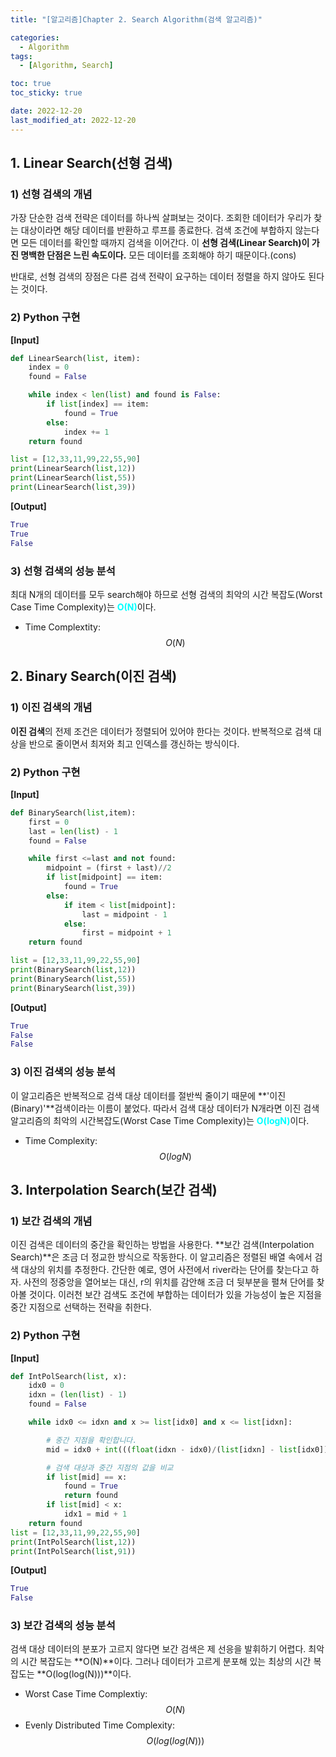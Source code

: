 ```yaml
---
title: "[알고리즘]Chapter 2. Search Algorithm(검색 알고리즘)"

categories:
  - Algorithm
tags:
  - [Algorithm, Search]

toc: true
toc_sticky: true

date: 2022-12-20
last_modified_at: 2022-12-20 
---
```


## 1. Linear Search(선형 검색)

### 1) 선형 검색의 개념

가장 단순한 검색 전략은 데이터를 하나씩 살펴보는 것이다. 조회한 데이터가 우리가 찾는 대상이라면 해당 데이터를 반환하고 루프를 종료한다. 검색 조건에 부합하지 않는다면 모든 데이터를 
확인할 때까지 검색을 이어간다. 이 **선형 검색(Linear Search)이 가진 명백한 단점은 느린 속도이다.** 모든 데이터를 조회해야 하기 때문이다.(cons)

반대로, 선형 검색의 장점은 다른 검색 전략이 요구하는 데이터 정렬을 하지 않아도 된다는 것이다.

### 2) Python 구현

**[Input]**  

```python
def LinearSearch(list, item):
    index = 0
    found = False

    while index < len(list) and found is False:
        if list[index] == item:
            found = True
        else:
            index += 1
    return found

list = [12,33,11,99,22,55,90]
print(LinearSearch(list,12))
print(LinearSearch(list,55))
print(LinearSearch(list,39))
```

**[Output]** 

```python
True
True
False
```

### 3) 선형 검색의 성능 분석

최대  N개의 데이터를 모두 search해야 하므로 선형 검색의 최악의 시간 복잡도(Worst Case Time Complexity)는 <span style= "color:aqua">**O(N)**</span>이다.

- Time Complextity: $$O(N)$$

## 2. Binary Search(이진 검색)
### 1) 이진 검색의 개념  
**이진 검색**의 전제 조건은 데이터가 정렬되어 있어야 한다는 것이다. 반복적으로 검색 대상을 반으로 줄이면서 최저와 최고 인덱스를 갱신하는 방식이다.

### 2) Python 구현
**[Input]** 

```python
def BinarySearch(list,item):
    first = 0
    last = len(list) - 1
    found = False

    while first <=last and not found:
        midpoint = (first + last)//2
        if list[midpoint] == item:
            found = True
        else:
            if item < list[midpoint]:
                last = midpoint - 1
            else:
                first = midpoint + 1
    return found

list = [12,33,11,99,22,55,90]
print(BinarySearch(list,12))
print(BinarySearch(list,55))
print(BinarySearch(list,39))
```

**[Output]** 

```python
True
False
False
```

### 3) 이진 검색의 성능 분석
이 알고리즘은 반복적으로 검색 대상 데이터를 절반씩 줄이기 때문에 **'이진(Binary)'**검색이라는 이름이 붙었다. 따라서 검색 대상 데이터가 N개라면 이진 검색 알고리즘의
최악의 시간복잡도(Worst Case Time Complexity)는 <span style= "color:aqua">**O(logN)**</span>이다.
- Time Complexity: $$O(logN)$$

## 3. Interpolation Search(보간 검색)
### 1) 보간 검색의 개념
이진 검색은 데이터의 중간을 확인하는 방법을 사용한다. **보간 검색(Interpolation Search)**은 조금 더 정교한 방식으로 작동한다. 이 알고리즘은 정렬된 배열 속에서
검색 대상의 위치를 추정한다. 간단한 예로, 영어 사전에서 river라는 단어를 찾는다고 하자. 사전의 정중앙을 열어보는 대신, r의 위치를 감안해 조금 더 뒷부분을 
펼쳐 단어를 찾아볼 것이다. 이러천 보간 검색도 조건에 부합하는 데이터가 있을 가능성이 높은 지점을 중간 지점으로 선택하는 전략을 취한다.

### 2) Python 구현

**[Input]** 

```python
def IntPolSearch(list, x):
    idx0 = 0
    idxn = (len(list) - 1)
    found = False

    while idx0 <= idxn and x >= list[idx0] and x <= list[idxn]:

        # 중간 지점을 확인합니다.
        mid = idx0 + int(((float(idxn - idx0)/(list[idxn] - list[idx0]))*(x - list[idx0])))

        # 검색 대상과 중간 지점의 값을 비교
        if list[mid] == x:
            found = True
            return found
        if list[mid] < x:
            idx1 = mid + 1
    return found   
list = [12,33,11,99,22,55,90]
print(IntPolSearch(list,12))
print(IntPolSearch(list,91))
```

**[Output]** 

```python
True
False
```

### 3) 보간 검색의 성능 분석
검색 대상 데이터의 분포가 고르지 않다면 보간 검색은 제 선응을 발휘하기 어렵다. 최악의 시간 복잡도는 **O(N)**이다. 그러나 데이터가 고르게 분포해 있는 최상의 시간 복잡도는
**O(log(log(N)))**이다.
- Worst Case Time Complextiy: $$O(N)$$
- Evenly Distributed Time Complexity: $$O(log(log(N)))$$
